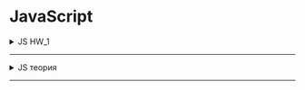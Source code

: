 # JavaScript

<details>

  <summary>JS HW_1</summary>



1. Создать переменную “item_1”  
2. Присвоить переменной item_1 цифру 5  
3. Вывести в консоль item_1 
```javascript 
let item_1 = 5;
console.log(item_1);
``` 
4. Создать переменную “item_2”  
5. Присвоить переменной item_2 цифру 3  
6. Вывести в консоль item_2 
```javascript 
let item_2 = 3;
console.log(item_2);
``` 
7. Создать переменную “item_3” 
8. Присвоить переменной item_3 сложение item_1 и item_2  
9. Вывести в консоль item_3  
```javascript 
let item_3 = (item_1 + item_2);
console.log(item_3);
``` 
10. Создать переменную “item_4”  
11. Присвоить переменной item_4 строку “Yolochka”| 
12. Вывести в консоль item_4 
```javascript 
let item_4 = '“Yolochka”';
console.log(item_4);
``` 
13. Вывести в консоль сложение item_3 и item_4 
```javascript 
console.log(item_3 + item_4);
``` 
14. Вывести в консоль умножение item_3 и item_4  
```javascript 
console.log(item_3 * item_4);
```
15. Создать переменную “item_5” 
16. Присвоить переменной item_5 переменную item_3 
```javascript 
let item_5 = item_3;
console.log(item_5);
```
17. Создать переменную item_6 
18. Создать переменную item_6_type 
19. Присвоить переменной item_6 значение 15 
20. Присвоить переменной item_6_type тип переменной item_6 
```javascript 
let item_6 = 15;
console.log(typeof(item_6));
let item_6_type = tupeof(item_6);
```
21. Вывести в консоль тип данных item_6 в виде ——  “item_6 == ”  item_6,  “item_6_type == ”  
```javascript 
console.log(typeof('item_6 == ' +'item_6', 'item_6_type == ' +'item_6_type'));

// console.log('item_6 == ' +item_6,  'item_6_type == ' +item_6_type);
```
22. Создать переменную item_7 и в ней преобразовать item_6 в String 
```javascript 
let item_7 = String(item_6);
```
23. Создать переменную item_7_type 
24. Присвоить переменной item_7_type тип переменной item_7 
```javascript 
let item_7_type = typeof(item_7);
```
25. Вывести в консоль тип данных item_7 в виде ——  “item_7 == ”  item_7,  “item_7_type == ”  item_7_type ——   
```javascript 
console.log(typeof('item_7 == ' +item_7,  'item_7_type == ' +item_7_type));
```
26. Создать переменную “age_1” и присвоить ей значение 10 
```javascript 
let age_1 = 10;
```
27. Создать переменную “age_2” и присвоить ей значение 18 
```javascript
let age_2 = 18; 
```
28. Создать переменную “age_3” и присвоить ей значение 60 
```javascript 
let age_3 = 60;
```
29. Создать if в котором будите проверять значение переменной age_1 
```javascript 
if (age_1 = 10) {    
  console.log("good job")
} 
```
30. Если age_1 < age_2, вывести в консоль “You don’t have access cause your age is ” + age_1 + “ It’s less then ”
```javascript 
if (age_1 < age_2) {    
    console.log('You dont have access cause your age is '  + age_1 +  ' Its less then')
}
```
31. Если age_1 >=  age_2 и age_1 <  age_3, вывести в консоль “Welcome  !” 
```javascript 
if ((age_1 >=  age_2) && (age_1 <  age_3)) {    
    console.log("Welcome  !")
} 
```
32. Если age_1  > age_3, вывести в консоль “Keep calm and look Culture channel”
33. Иначе выводите “Technical work”
```javascript 
if (age_1  > age_3) {    
    console.log("Keep calm and look Culture channel")
} else {
    console.log("Technical work")
} 
```

</details>

---

<details>

  <summary>JS теория</summary>





</details>

---

